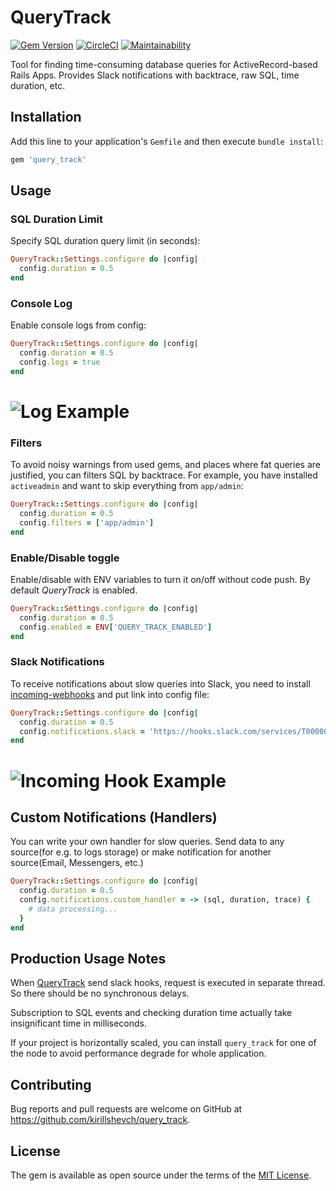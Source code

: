# QueryTrack

[![Gem Version](https://badge.fury.io/rb/query_track.svg)](https://badge.fury.io/rb/query_track)
[![CircleCI](https://circleci.com/gh/kirillshevch/query_track.svg?style=svg)](https://circleci.com/gh/kirillshevch/query_track)
[![Maintainability](https://api.codeclimate.com/v1/badges/15b0a6c0a1838b216db8/maintainability)](https://codeclimate.com/github/kirillshevch/query_track/maintainability)

Tool for finding time-consuming database queries for ActiveRecord-based Rails Apps. Provides Slack notifications with backtrace, raw SQL, time duration, etc.

## Installation

Add this line to your application's `Gemfile` and then execute `bundle install`:

```ruby
gem 'query_track'
```

## Usage

### SQL Duration Limit

Specify SQL duration query limit (in seconds):

```ruby
QueryTrack::Settings.configure do |config|
  config.duration = 0.5
end
```

### Console Log

Enable console logs from config:

```ruby
QueryTrack::Settings.configure do |config|
  config.duration = 0.5
  config.logs = true
end
```

# <img src='https://github.com/kirillshevch/query_track/blob/master/examples/console.jpg' alt='Log Example' />

### Filters

To avoid noisy warnings from used gems, and places where fat queries are justified, you can filters SQL by backtrace. 
For example, you have installed `activeadmin` and want to skip everything from `app/admin`:

```ruby
QueryTrack::Settings.configure do |config|
  config.duration = 0.5
  config.filters = ['app/admin']
end
```

### Enable/Disable toggle

Enable/disable with ENV variables to turn it on/off without code push. By default *QueryTrack* is enabled. 

```ruby
QueryTrack::Settings.configure do |config|
  config.duration = 0.5
  config.enabled = ENV['QUERY_TRACK_ENABLED']
end
```

### Slack Notifications

To receive notifications about slow queries into Slack, you need to install [incoming-webhooks](https://slack.com/apps/A0F7XDUAZ-incoming-webhooks) and put link into config file:

```ruby
QueryTrack::Settings.configure do |config|
  config.duration = 0.5
  config.notifications.slack = 'https://hooks.slack.com/services/T0000000/B0000000/C0000000'
end
```

# <img src='https://github.com/kirillshevch/query_track/blob/master/examples/slack.jpg' alt='Incoming Hook Example' />

## Custom Notifications (Handlers)

You can write your own handler for slow queries. Send data to any source(for e.g. to logs storage) or make notification for another source(Email, Messengers, etc.)

```ruby
QueryTrack::Settings.configure do |config|
  config.duration = 0.5
  config.notifications.custom_handler = -> (sql, duration, trace) {
    # data processing...
  }
end
```

## Production Usage Notes

When [QueryTrack](https://github.com/kirillshevch/query_track/blob/master/lib/query_track/notifications/slack.rb#L21) send slack hooks, request is executed in separate thread. So there should be no synchronous delays.

Subscription to SQL events and checking duration time actually take insignificant time in milliseconds.

If your project is horizontally scaled, you can install `query_track` for one of the node to avoid performance degrade for whole application.

## Contributing

Bug reports and pull requests are welcome on GitHub at https://github.com/kirillshevch/query_track.

## License

The gem is available as open source under the terms of the [MIT License](https://opensource.org/licenses/MIT).
